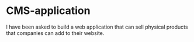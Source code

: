 CMS-application
===============

I have been asked to build a web application that can sell physical products that companies can add to their website.

